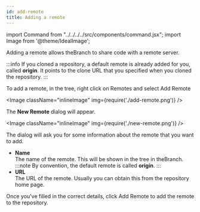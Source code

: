 ```yaml
---
id: add-remote
title: Adding a remote
---
```


import Command from "../../../../src/components/command.jsx";
import Image from '@theme/IdealImage';

Adding a remote allows theBranch to share code with a remote server.

:::info
If you cloned a repository, a default remote is already added for you, called **origin**. It points to the clone URL that you specified when you cloned the repository.
:::

To add a remote, in the tree, right click on <Command icon="cloud-download">Remotes</Command> and select <Command icon="list-add">Add Remote</Command>

<Image className="inlineImage" img={require('./add-remote.png')} />

The **New Remote** dialog will appear.

<Image className="inlineImage" img={require('./new-remote.png')} />

The dialog will ask you for some information about the remote that you want to add.

- **Name**<br />
The name of the remote. This will be shown in the tree in theBranch.
:::note
By convention, the default remote is called **origin**.
:::
- **URL**<br />
The URL of the remote. Usually you can obtain this from the repository home page.

Once you've filled in the correct details, click <Command icon="list-add">Add Remote</Command> to add the remote to the repository.
